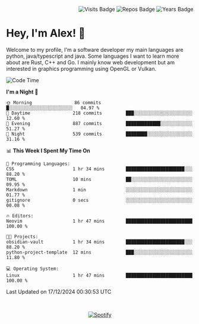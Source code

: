 <p align="right">
  <img src="https://badges.pufler.dev/visits/Alextibtab/Alextibtab" alt="Visits Badge">
  <img src="https://badges.pufler.dev/repos/Alextibtab/" alt="Repos Badge">
  <img src="https://badges.pufler.dev/years/Alextibtab/" alt="Years Badge">
</p>

<h1 align="left">Hey, I'm Alex! 💽 </h1>

Welcome to my profile, I'm a software developer my main languages are python, java/typescript and java. Some languages I want to learn more about are Rust, C++ and Go. I mainly know web development but am interested in graphics programming using OpenGL or Vulkan.

<!--START_SECTION:waka-->
![Code Time](http://img.shields.io/badge/Code%20Time-109%20hrs%201%20min-blue)

**I'm a Night 🦉** 

```text
🌞 Morning                86 commits          █░░░░░░░░░░░░░░░░░░░░░░░░   04.97 % 
🌆 Daytime                218 commits         ███░░░░░░░░░░░░░░░░░░░░░░   12.60 % 
🌃 Evening                887 commits         █████████████░░░░░░░░░░░░   51.27 % 
🌙 Night                  539 commits         ████████░░░░░░░░░░░░░░░░░   31.16 % 
```


📊 **This Week I Spent My Time On** 

```text
💬 Programming Languages: 
CSS                      1 hr 34 mins        ██████████████████████░░░   88.20 % 
TOML                     10 mins             ██░░░░░░░░░░░░░░░░░░░░░░░   09.95 % 
Markdown                 1 min               ░░░░░░░░░░░░░░░░░░░░░░░░░   01.77 % 
gitignore                0 secs              ░░░░░░░░░░░░░░░░░░░░░░░░░   00.08 % 

🔥 Editors: 
Neovim                   1 hr 47 mins        █████████████████████████   100.00 % 

🐱‍💻 Projects: 
obsidian-vault           1 hr 34 mins        ██████████████████████░░░   88.20 % 
python-project-template  12 mins             ███░░░░░░░░░░░░░░░░░░░░░░   11.80 % 

💻 Operating System: 
Linux                    1 hr 47 mins        █████████████████████████   100.00 % 
```


 Last Updated on 17/12/2024 00:30:53 UTC
<!--END_SECTION:waka-->
&nbsp;<div align="center">
  [![Spotify](https://spotify-now-playing-wine-six.vercel.app/api/spotify?border_color=ffffff)](https://open.spotify.com/user/pmo1v2ejnt42kgp5jar5drtag)
</div>

